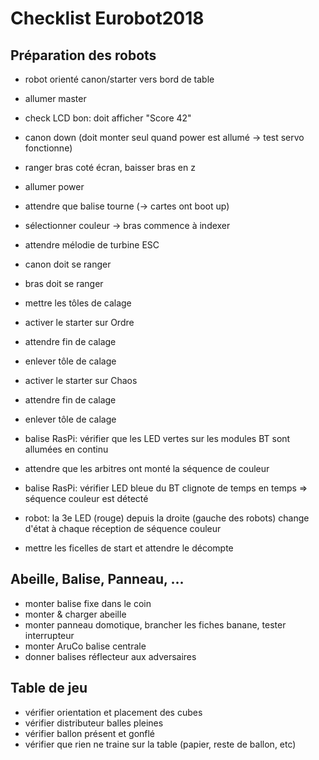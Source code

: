 # Checklist Eurobot2018

## Préparation des robots
- robot orienté canon/starter vers bord de table
- allumer master
- check LCD bon: doit afficher "Score 42"
- canon down (doit monter seul quand power est allumé -> test servo fonctionne)
- ranger bras coté écran, baisser bras en z

- allumer power
- attendre que balise tourne (-> cartes ont boot up)
- sélectionner couleur -> bras commence à indexer
- attendre mélodie de turbine ESC
- canon doit se ranger
- bras doit se ranger

- mettre les tôles de calage

- activer le starter sur Ordre
- attendre fin de calage
- enlever tôle de calage

- activer le starter sur Chaos
- attendre fin de calage
- enlever tôle de calage

- balise RasPi: vérifier que les LED vertes sur les modules BT sont allumées en continu
- attendre que les arbitres ont monté la séquence de couleur
- balise RasPi: vérifier LED bleue du BT clignote de temps en temps => séquence couleur est détecté
- robot: la 3e LED (rouge) depuis la droite (gauche des robots) change d'état à chaque réception de séquence couleur

- mettre les ficelles de start et attendre le décompte

## Abeille, Balise, Panneau, ...
- monter balise fixe dans le coin
- monter & charger abeille
- monter panneau domotique, brancher les fiches banane, tester interrupteur
- monter AruCo balise centrale
- donner balises réflecteur aux adversaires

## Table de jeu
- vérifier orientation et placement des cubes
- vérifier distributeur balles pleines
- vérifier ballon présent et gonflé
- vérifier que rien ne traine sur la table (papier, reste de ballon, etc)
